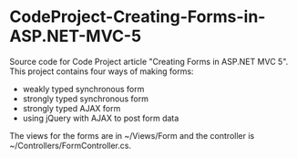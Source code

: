 # CodeProject-Creating-Forms-in-ASP.NET-MVC-5
Source code for Code Project article "Creating Forms in ASP.NET MVC 5". This project contains four ways of making forms: 
- weakly typed synchronous form
- strongly typed synchronous form
- strongly typed AJAX form
- using jQuery with AJAX to post form data

The views for the forms are in ~/Views/Form and the controller is ~/Controllers/FormController.cs.
